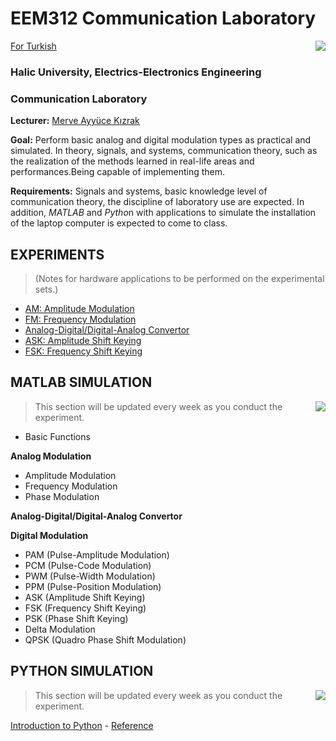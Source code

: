 # EEM312 Communication Laboratory 
[For Turkish](https://github.com/ayyucekizrak/EEM312-Haberlesme-Laboratuvari/blob/master/README.md)
<img align="right" src="https://www.tercihrobotu.com.tr/MediaFiles/Universities/Logos/LGB_2019_1.png">

### Halic University, Electrics-Electronics Engineering 
### Communication Laboratory

**Lecturer:** [Merve Ayyüce Kızrak](http://www.ayyucekizrak.com/en/about/)

**Goal:** Perform basic analog and digital modulation types as practical and simulated. In theory, signals, and systems, communication theory, such as the realization of the methods learned in real-life areas and performances.Being capable of implementing them.

**Requirements:** Signals and systems, basic knowledge level of communication theory, the discipline of laboratory use are expected. In addition, *MATLAB* and *Pytho*n with applications to simulate the installation of the laptop computer is expected to come to class.

## EXPERIMENTS 
> (Notes for hardware applications to be performed on the experimental sets.)

- [AM: Amplitude Modulation](https://github.com/ayyucekizrak/EEM312-Haberlesme-Laboratuvari/blob/master/2-modul-2-ENG.pdf)
- [FM: Frequency Modulation](https://github.com/ayyucekizrak/EEM312-Haberlesme-Laboratuvari/blob/master/3-modul-3-ENG.pdf)
- [Analog-Digital/Digital-Analog Convertor](https://github.com/ayyucekizrak/EEM312-Haberlesme-Laboratuvari/blob/master/4-modul-4-ENG.pdf)
- [ASK: Amplitude Shift Keying](https://github.com/ayyucekizrak/EEM312-Haberlesme-Laboratuvari/blob/master/6-ASK-2016-ENG.pdf)
- [FSK: Frequency Shift Keying](https://github.com/ayyucekizrak/EEM312-Haberlesme-Laboratuvari/blob/master/7-FSK-2016-ENG.pdf)

## MATLAB SIMULATION
<img align="right" src="https://www.computerhope.com/jargon/m/matlab-logo.jpg">

> This section will be updated every week as you conduct the experiment. 

- Basic Functions

**Analog Modulation**
- Amplitude Modulation
- Frequency Modulation
- Phase Modulation

**Analog-Digital/Digital-Analog Convertor**

**Digital Modulation**
- PAM (Pulse-Amplitude Modulation)
- PCM (Pulse-Code Modulation)
- PWM (Pulse-Width Modulation)
- PPM (Pulse-Position Modulation)
- ASK (Amplitude Shift Keying)
- FSK (Frequency Shift Keying)
- PSK (Phase Shift Keying)
- Delta Modulation
- QPSK (Quadro Phase Shift Modulation)


## PYTHON SIMULATION
<img align="right" src="https://www.101computing.net/wp/wp-content/uploads/python-logo-1.png">

> This section will be updated every week as you conduct the experiment.

[Introduction to Python](https://github.com/fuatbeser/python-notlarim/blob/master/python_turkce_baslangic.ipynb) - [Reference](https://github.com/fuatbeser)

